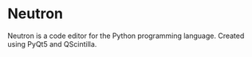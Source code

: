 # Neutron
Neutron is a code editor for the Python programming language. 
Created using PyQt5 and QScintilla.